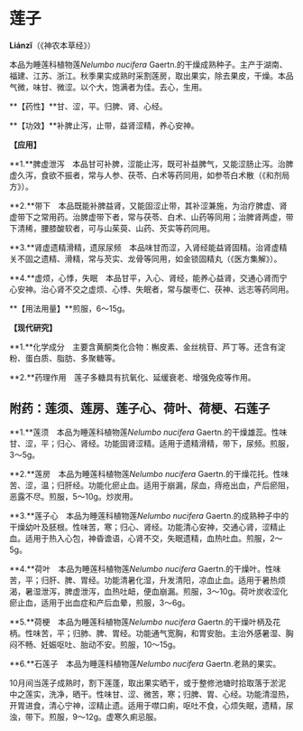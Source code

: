 # 莲子

**Liánzǐ**（《神农本草经》）

本品为睡莲科植物莲*Nelumbo nucifera* Gaertn.的干燥成熟种子。主产于湖南、福建、江苏、浙江。秋季果实成熟时采割莲房，取出果实，除去果皮，干燥。本品气微，味甘、微涩。以个大，饱满者为佳。去心，生用。

**【药性】**甘、涩，平。归脾、肾、心经。

**【功效】**补脾止泻，止带，益肾涩精，养心安神。

**【应用】**

**1.**脾虚泄泻　本品甘可补脾，涩能止泻，既可补益脾气，又能涩肠止泻。治脾虚久泻，食欲不振者，常与人参、茯苓、白术等药同用，如参苓白术散（《和剂局方》）。

**2.**带下　本品既能补脾益肾，又能固涩止带，其补涩兼施，为治疗脾虚、肾虚带下之常用药。治脾虚带下者，常与茯苓、白术、山药等同用；治脾肾两虚，带下清稀，腰膝酸软者，可与山茱萸、山药、芡实等药同用。

**3.**肾虚遗精滑精，遗尿尿频　本品味甘而涩，入肾经能益肾固精。治肾虚精关不固之遗精、滑精，常与芡实、龙骨等同用，如金锁固精丸（《医方集解》）。

**4.**虚烦，心悸，失眠　本品甘平，入心、肾经，能养心益肾，交通心肾而宁心安神。治心肾不交之虚烦、心悸、失眠者，常与酸枣仁、茯神、远志等药同用。

**【用法用量】**煎服，6～15g。

**【现代研究】**

**1.**化学成分　主要含黄酮类化合物：槲皮素、金丝桃苷、芦丁等。还含有淀粉、蛋白质、脂肪、多聚糖等。

**2.**药理作用　莲子多糖具有抗氧化、延缓衰老、增强免疫等作用。

## 附药：莲须、莲房、莲子心、荷叶、荷梗、石莲子

**1.**莲须　本品为睡莲科植物莲*Nelumbo nucifera* Gaertn.的干燥雄蕊。性味甘、涩，平；归心、肾经。功能固肾涩精。适用于遗精滑精，带下，尿频。煎服，3～5g。

**2.**莲房　本品为睡莲科植物莲*Nelumbo nucifera* Gaertn.的干燥花托。性味苦、涩，温；归肝经。功能化瘀止血。适用于崩漏，尿血，痔疮出血，产后瘀阻，恶露不尽。煎服，5～10g。炒炭用。

**3.**莲子心　本品为睡莲科植物莲*Nelumbo nucifera* Gaertn.的成熟种子中的干燥幼叶及胚根。性味苦，寒；归心、肾经。功能清心安神，交通心肾，涩精止血。适用于热入心包，神昏谵语，心肾不交，失眠遗精，血热吐血。煎服，2～5g。

**4.**荷叶　本品为睡莲科植物莲*Nelumbo nucifera* Gaertn.的干燥叶。性味苦，平；归肝、脾、胃经。功能清暑化湿，升发清阳，凉血止血。适用于暑热烦渴，暑湿泄泻，脾虚泄泻，血热吐衄，便血崩漏。煎服，3～10g。荷叶炭收涩化瘀止血，适用于出血症和产后血晕，煎服，3～6g。

**5.**荷梗　本品为睡莲科植物莲*Nelumbo nucifera* Gaertn.的干燥叶柄及花柄。性味苦，平；归肺、脾、胃经。功能通气宽胸，和胃安胎。主治外感暑湿、胸闷不畅、妊娠呕吐、胎动不安。煎服，10～15g。

**6.**石莲子　本品为睡莲科植物莲*Nelumbo nucifera* Gaertn.老熟的果实。

10月间当莲子成熟时，割下莲蓬，取出果实晒干，或于整修池塘时拾取落于淤泥中之莲实，洗净，晒干。性味甘、涩、微苦，寒；归脾、胃、心经。功能清湿热，开胃进食，清心宁神，涩精止遗。适用于噤口痢，呕吐不食，心烦失眠，遗精，尿浊，带下。煎服，9～12g。虚寒久痢忌服。